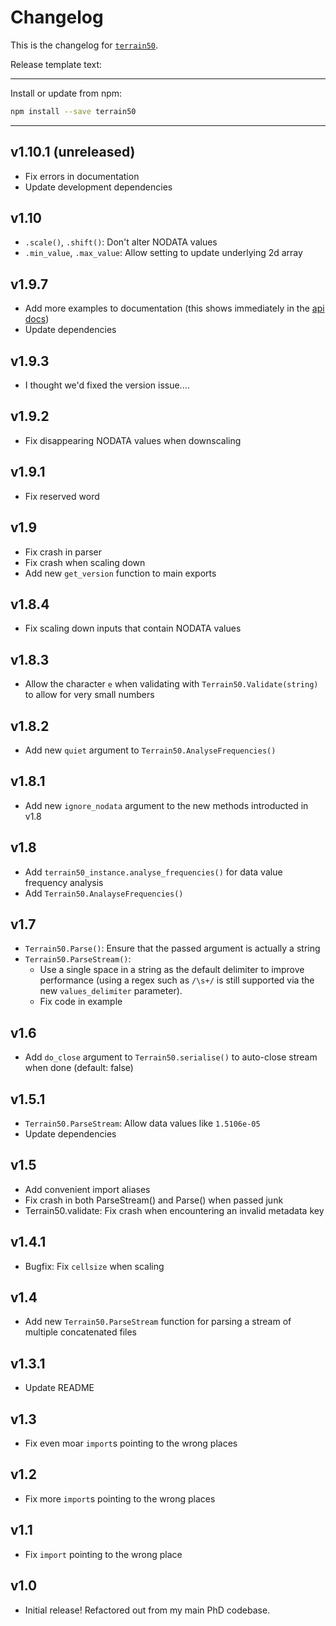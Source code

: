 # Changelog
This is the changelog for [`terrain50`](https://npmjs.org/package/terrain50).

Release template text:

-----

Install or update from npm:

```bash
npm install --save terrain50
```

-----


## v1.10.1 (unreleased)
 - Fix errors in documentation
 - Update development dependencies


## v1.10
 - `.scale()`, `.shift()`: Don't alter NODATA values
 - `.min_value`, `.max_value`: Allow setting to update underlying 2d array


## v1.9.7
 - Add more examples to documentation (this shows immediately in the [api docs](https://starbeamrainbowlabs.com/code/terrain50/))
 - Update dependencies


## v1.9.3
 - I thought we'd fixed the version issue....


## v1.9.2
 - Fix disappearing NODATA values when downscaling 


## v1.9.1
 - Fix reserved word


## v1.9
 - Fix crash in parser
 - Fix crash when scaling down
 - Add new `get_version` function to main exports


## v1.8.4
 - Fix scaling down inputs that contain NODATA values


## v1.8.3
 - Allow the character `e` when validating with `Terrain50.Validate(string)` to allow for very small numbers


## v1.8.2
 - Add new `quiet` argument to `Terrain50.AnalyseFrequencies()`


## v1.8.1
 - Add new `ignore_nodata` argument to the new methods introducted in v1.8

## v1.8
 - Add `terrain50_instance.analyse_frequencies()` for data value frequency analysis
 - Add `Terrain50.AnalayseFrequencies()`


## v1.7
 - `Terrain50.Parse()`: Ensure that the passed argument is actually a string
 - `Terrain50.ParseStream()`:
     - Use a single space in a string as the default delimiter to improve performance (using a regex such as `/\s+/` is still supported via the new `values_delimiter` parameter).
     - Fix code in example

## v1.6
 - Add `do_close` argument to `Terrain50.serialise()` to auto-close stream when done (default: false)


## v1.5.1
 - `Terrain50.ParseStream`: Allow data values like `1.5106e-05`
 - Update dependencies


## v1.5
 - Add convenient import aliases
 - Fix crash in both ParseStream() and Parse() when passed junk
 - Terrain50.validate: Fix crash when encountering an invalid metadata key


## v1.4.1
 - Bugfix: Fix `cellsize` when scaling


## v1.4
 - Add new `Terrain50.ParseStream` function for parsing a stream of multiple concatenated files


## v1.3.1
 - Update README


## v1.3
 - Fix even moar `import`s pointing to the wrong places


## v1.2
 - Fix more `import`s pointing to the wrong places


## v1.1
 - Fix `import` pointing to the wrong place


## v1.0
 - Initial release! Refactored out from my main PhD codebase.
